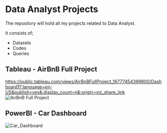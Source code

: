 # Data Analyst Projects

The repository will hold all my projects related to Data Analyst.

It consists of;
* Datasets
* Codes
* Queries

## Tableau - AirBnB Full Project
https://public.tableau.com/views/AirBnBFullProject_16777454399900/Dashboard1?:language=en-US&publish=yes&:display_count=n&:origin=viz_share_link
![AirBnB Full Project](https://user-images.githubusercontent.com/59838493/222373923-a7b13538-8bab-472a-ba11-586e52aced1a.png)

## PowerBI - Car Dashboard
![Car_Dashboard](https://github.com/manish7738/PortfolioProjects/assets/59838493/a888ca8d-f2ba-45fd-ae54-2925c44575c3)

